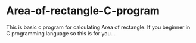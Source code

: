 # Area-of-rectangle-C-program
This is basic c program for calculating Area of rectangle. If you beginner in C programming language so this is for you....

